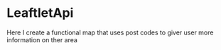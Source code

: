 # LeaftletApi
Here I create a functional map that uses post codes to giver user more information on ther area
